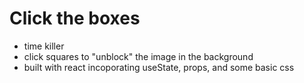 # Click the boxes
- time killer
- click squares to "unblock" the image in the background
- built with react incoporating useState, props, and some basic css
